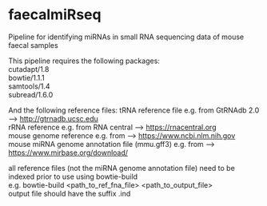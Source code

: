 # faecalmiRseq
Pipeline for identifying miRNAs in small RNA sequencing data of mouse faecal samples

This pipeline requires the following packages:  
cutadapt/1.8  
bowtie/1.1.1  
samtools/1.4  
subread/1.6.0  

And the following reference files:
tRNA reference file e.g. from GtRNAdb 2.0 --> http://gtrnadb.ucsc.edu  
rRNA reference e.g. from RNA central --> https://rnacentral.org  
mouse genome reference e.g. from --> https://www.ncbi.nlm.nih.gov  
mouse miRNA genome annotation file (mmu.gff3) e.g. from --> https://www.mirbase.org/download/  

all reference files (not the miRNA genome annotation file) need to be indexed prior to use using bowtie-build  
e.g. bowtie-build <path_to_ref_fna_file> <path_to_output_file>  
output file should have the suffix .ind  
